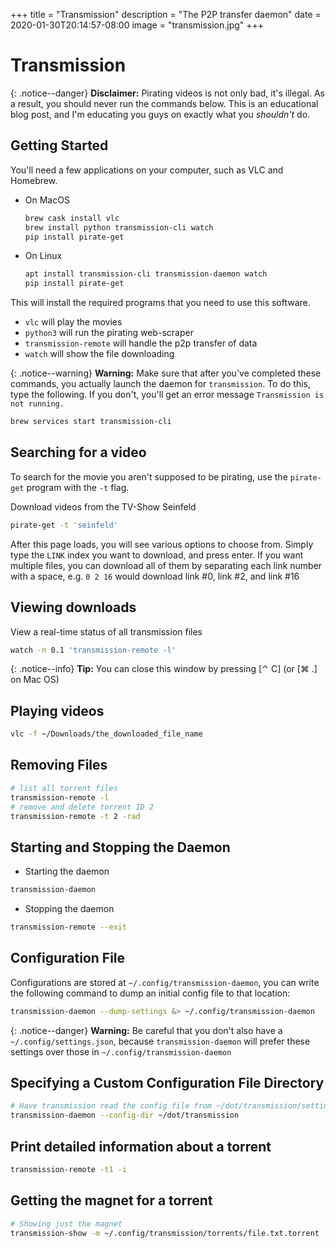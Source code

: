 +++
title = "Transmission"
description = "The P2P transfer daemon"
date = 2020-01-30T20:14:57-08:00
image = "transmission.jpg"
+++

# Transmission

{: .notice--danger}
**Disclaimer:** Pirating videos is not only bad, it's illegal. As a result, you should never run the commands below. This is an educational blog post, and I'm educating you guys on exactly what you *shouldn't* do.

## Getting Started

You'll need a few applications on your computer, such as VLC and Homebrew.

* On MacOS

  ```sh
  brew cask install vlc
  brew install python transmission-cli watch
  pip install pirate-get
  ```

* On Linux

  ```sh
  apt install transmission-cli transmission-daemon watch
  pip install pirate-get
  ```


This will install the required programs that you need to use this software.
* `vlc` will play the movies
* `python3` will run the pirating web-scraper
* `transmission-remote` will handle the p2p transfer of data
* `watch` will show the file downloading

{: .notice--warning}
**Warning:** Make sure that after you've completed these commands, you actually launch the daemon for `transmission`. To do this, type the following. If you don't, you'll get an error message `Transmission is not running.`

```sh
brew services start transmission-cli
```

## Searching for a video

To search for the movie you aren't supposed to be pirating, use the `pirate-get` program with the `-t` flag.

Download videos from the TV-Show Seinfeld

```sh
pirate-get -t 'seinfeld'
```

After this page loads, you will see various options to choose from. Simply type the `LINK` index you want to download, and press enter. If you want multiple files, you can download all of them by separating each link number with a space, e.g. `0 2 16` would download link \#0, link \#2, and link \#16


## Viewing downloads

View a real-time status of all transmission files

```sh
watch -n 0.1 'transmission-remote -l'
```

{: .notice--info}
**Tip:** You can close this window by pressing [⌃ C] (or [⌘ .] on Mac OS)

## Playing videos

```sh
vlc -f ~/Downloads/the_downloaded_file_name
```

## Removing Files

```sh
# list all torrent files
transmission-remote -l
# remove and delete torrent ID 2
transmission-remote -t 2 -rad
```

## Starting and Stopping the Daemon

* Starting the daemon

```sh
transmission-daemon
```

* Stopping the daemon

```sh
transmission-remote --exit
```

## Configuration File

Configurations are stored at `~/.config/transmission-daemon`, you can write the following command to dump an initial config file to that location:

```sh
transmission-daemon --dump-settings &> ~/.config/transmission-daemon
```

{: .notice--danger}
**Warning:** Be careful that you don't also have a `~/.config/settings.json`, because `transmission-daemon` will prefer these settings over those in `~/.config/transmission-daemon`

## Specifying a Custom Configuration File Directory

```sh
# Have transmission read the config file from ~/dot/transmission/settings.json
transmission-daemon --config-dir ~/dot/transmission
```

## Print detailed information about a torrent

```sh
transmission-remote -t1 -i
```

## Getting the magnet for a torrent

```sh
# Showing just the magnet
transmission-show -m ~/.config/transmission/torrents/file.txt.torrent
```
